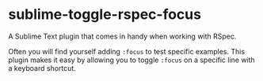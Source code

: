 # sublime-toggle-rspec-focus

A Sublime Text plugin that comes in handy when working with RSpec. 

Often you will find yourself adding `:focus` to test specific examples. This plugin makes it easy by allowing you to toggle `:focus` on a specific line with a keyboard shortcut.